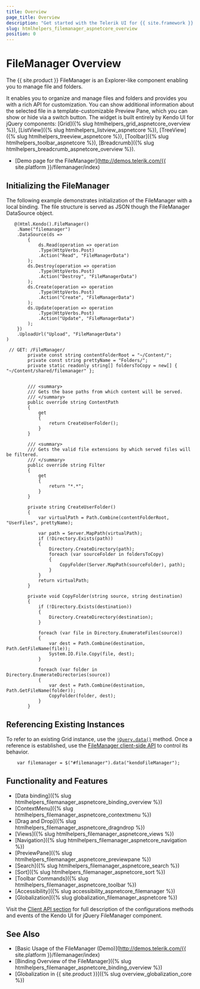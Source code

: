```yaml
---
title: Overview
page_title: Overview
description: "Get started with the Telerik UI for {{ site.framework }} FileManager component and learn how to create, initialize, and enable the widget."
slug: htmlhelpers_filemanager_aspnetcore_overview
position: 0
---
```


# FileManager Overview

The {{ site.product }} FileManager is an Explorer-like component enabling you to manage file and folders. 

It enables you to organize and manage files and folders and provides you with a rich API for customization. You can show additional information about the selected file in a template-customizable Preview Pane, which you can show or hide via a switch button. The widget is built entirely by Kendo UI for jQuery components: [Grid]({% slug htmlhelpers_grid_aspnetcore_overview %}), [ListView]({% slug htmlhelpers_listview_aspnetcore %}), [TreeView]({% slug htmlhelpers_treeview_aspnetcore %}), [Toolbar]({% slug htmlhelpers_toolbar_aspnetcore %}), [Breadcrumb]({% slug htmlhelpers_breadcrumb_aspnetcore_overview %}). 


* [Demo page for the FileManager](http://demos.telerik.com/{{ site.platform }}/filemanager/index)

## Initializing the FileManager

The following example demonstrates initialization of the FileManager with a local binding. The file structure is served as JSON though the FileManager DataSource object.

```Razor
   @(Html.Kendo().FileManager()
    .Name("filemanager")
    .DataSource(ds =>
        {
            ds.Read(operation => operation
            .Type(HttpVerbs.Post)
            .Action("Read", "FileManagerData")
        );
        ds.Destroy(operation => operation
            .Type(HttpVerbs.Post)
            .Action("Destroy", "FileManagerData")
        );
        ds.Create(operation => operation
            .Type(HttpVerbs.Post)
            .Action("Create", "FileManagerData")
        );
        ds.Update(operation => operation
            .Type(HttpVerbs.Post)
            .Action("Update", "FileManagerData")
        );
    })
    .UploadUrl("Upload", "FileManagerData")   
)
```
```Controller
 // GET: /FileManager/
        private const string contentFolderRoot = "~/Content/";
        private const string prettyName = "Folders/";
        private static readonly string[] foldersToCopy = new[] { "~/Content/shared/filemanager" };


        /// <summary>
        /// Gets the base paths from which content will be served.
        /// </summary>
        public override string ContentPath
        {
            get
            {
                return CreateUserFolder();
            }
        }

        /// <summary>
        /// Gets the valid file extensions by which served files will be filtered.
        /// </summary>
        public override string Filter
        {
            get
            {
                return "*.*";
            }
        }

        private string CreateUserFolder()
        {
            var virtualPath = Path.Combine(contentFolderRoot, "UserFiles", prettyName);

            var path = Server.MapPath(virtualPath);
            if (!Directory.Exists(path))
            {
                Directory.CreateDirectory(path);
                foreach (var sourceFolder in foldersToCopy)
                {
                    CopyFolder(Server.MapPath(sourceFolder), path);
                }
            }
            return virtualPath;
        }

        private void CopyFolder(string source, string destination)
        {
            if (!Directory.Exists(destination))
            {
                Directory.CreateDirectory(destination);
            }

            foreach (var file in Directory.EnumerateFiles(source))
            {
                var dest = Path.Combine(destination, Path.GetFileName(file));
                System.IO.File.Copy(file, dest);
            }

            foreach (var folder in Directory.EnumerateDirectories(source))
            {
                var dest = Path.Combine(destination, Path.GetFileName(folder));
                CopyFolder(folder, dest);
            }
        }
```
## Referencing Existing Instances

To refer to an existing Grid instance, use the [`jQuery.data()`](https://api.jquery.com/jQuery.data/) method. Once a reference is established, use the [FileManager client-side API](https://docs.telerik.com/kendo-ui/api/javascript/ui/filemanager#methods) to control its behavior.

        var filemanager = $("#filemanager").data("kendoFileManager");

## Functionality and Features

* [Data binding]({% slug htmlhelpers_filemanager_aspnetcore_binding_overview %})
* [ContextMenu]({% slug htmlhelpers_filemanager_aspnetcore_contextmenu %})
* [Drag and Drop]({% slug htmlhelpers_filemanager_aspnetcore_dragndrop %})
* [Views]({% slug htmlhelpers_filemanager_aspnetcore_views %})
* [Navigation]({% slug htmlhelpers_filemanager_aspnetcore_navigation %})
* [PreviewPane]({% slug htmlhelpers_filemanager_aspnetcore_previewpane %})
* [Search]({% slug htmlhelpers_filemanager_aspnetcore_search %})
* [Sort]({% slug htmlhelpers_filemanager_aspnetcore_sort %})
* [Toolbar Commands]({% slug htmlhelpers_filemanager_aspnetcore_toolbar %})
* [Accessibility]({% slug accessibility_aspnetcore_filemanager %})
* [Globalization]({% slug globalization_filemanager_aspnetcore %})

Visit the [Client API section](https://docs.telerik.com/kendo-ui/api/javascript/ui/filemanager) for full description of the configurations methods and events of the Kendo UI for jQuery FileManager component.

## See Also

* [Basic Usage of the FileManager (Demo)](http://demos.telerik.com/{{ site.platform }}/filemanager/index)
* [Binding Overview of the FileManager]({% slug htmlhelpers_filemanager_aspnetcore_binding_overview %})
* [Globalization in {{ site.product }}]({% slug overview_globalization_core %})
